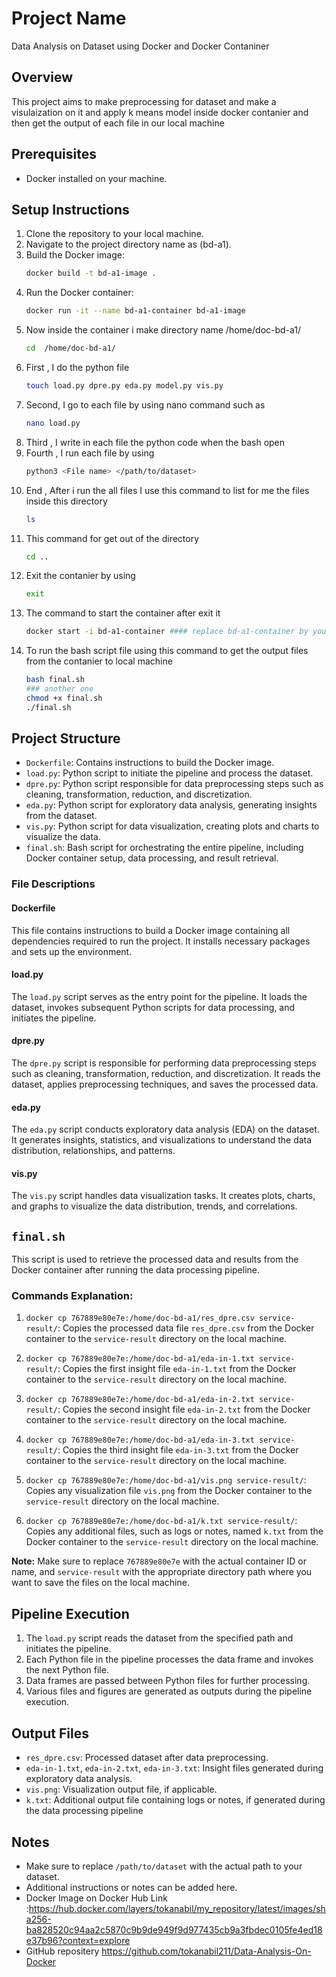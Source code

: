 # Project Name
Data Analysis on Dataset using Docker and Docker Contaniner
## Overview
This project aims to make preprocessing for dataset and make a visulaization on it and apply k means model inside docker contanier and then get the output of each file in our local machine 

## Prerequisites
- Docker installed on your machine.

## Setup Instructions
1. Clone the repository to your local machine.
2. Navigate to the project directory name as (bd-a1).
3. Build the Docker image:
    ```bash
    docker build -t bd-a1-image .
    ```
4. Run the Docker container:
    ```bash
    docker run -it --name bd-a1-container bd-a1-image
    ```
5. Now inside the container i make directory name /home/doc-bd-a1/ 
    ```bash
    cd  /home/doc-bd-a1/
    ```
6. First , I do the python file 
   ```bash
   touch load.py dpre.py eda.py model.py vis.py
   ```
7. Second, I go to each file by using  nano command such as 
   ```bash
   nano load.py
   ```
8. Third , I write in each file the python code when the bash open 
9. Fourth , I run each file by using 
   ```bash
   python3 <File name> </path/to/dataset>
   ```
10. End , After i run the all files I use this command to list for me the files inside this directory 
    ```bash
    ls
    ```
11. This command for get out of the directory 
    ```bash
    cd ..
    ```
12. Exit the contanier by using 
     ```bash
    exit
    ```
13. The command to start the container after exit it 
    ```bash
    docker start -i bd-a1-container #### replace bd-a1-container by your container name 
    ```
14. To run the bash script file using this command to get the output files from the contanier to local machine
     ```bash
    bash final.sh
    ### another one
    chmod +x final.sh
    ./final.sh
    ```

## Project Structure

- `Dockerfile`: Contains instructions to build the Docker image.
- `load.py`: Python script to initiate the pipeline and process the dataset.
- `dpre.py`: Python script responsible for data preprocessing steps such as cleaning, transformation, reduction, and discretization.
- `eda.py`: Python script for exploratory data analysis, generating insights from the dataset.
- `vis.py`: Python script for data visualization, creating plots and charts to visualize the data.
- `final.sh`: Bash script for orchestrating the entire pipeline, including Docker container setup, data processing, and result retrieval.

### File Descriptions

#### Dockerfile
This file contains instructions to build a Docker image containing all dependencies required to run the project. It installs necessary packages and sets up the environment.

#### load.py
The `load.py` script serves as the entry point for the pipeline. It loads the dataset, invokes subsequent Python scripts for data processing, and initiates the pipeline.

#### dpre.py
The `dpre.py` script is responsible for performing data preprocessing steps such as cleaning, transformation, reduction, and discretization. It reads the dataset, applies preprocessing techniques, and saves the processed data.

#### eda.py
The `eda.py` script conducts exploratory data analysis (EDA) on the dataset. It generates insights, statistics, and visualizations to understand the data distribution, relationships, and patterns.

#### vis.py
The `vis.py` script handles data visualization tasks. It creates plots, charts, and graphs to visualize the data distribution, trends, and correlations.

## `final.sh`

This script is used to retrieve the processed data and results from the Docker container after running the data processing pipeline.

### Commands Explanation:

1. `docker cp 767889e80e7e:/home/doc-bd-a1/res_dpre.csv service-result/`: Copies the processed data file `res_dpre.csv` from the Docker container to the `service-result` directory on the local machine.

2. `docker cp 767889e80e7e:/home/doc-bd-a1/eda-in-1.txt service-result/`: Copies the first insight file `eda-in-1.txt` from the Docker container to the `service-result` directory on the local machine.

3. `docker cp 767889e80e7e:/home/doc-bd-a1/eda-in-2.txt service-result/`: Copies the second insight file `eda-in-2.txt` from the Docker container to the `service-result` directory on the local machine.

4. `docker cp 767889e80e7e:/home/doc-bd-a1/eda-in-3.txt service-result/`: Copies the third insight file `eda-in-3.txt` from the Docker container to the `service-result` directory on the local machine.

5. `docker cp 767889e80e7e:/home/doc-bd-a1/vis.png service-result/`: Copies any visualization file `vis.png` from the Docker container to the `service-result` directory on the local machine.

6. `docker cp 767889e80e7e:/home/doc-bd-a1/k.txt service-result/`: Copies any additional files, such as logs or notes, named `k.txt` from the Docker container to the `service-result` directory on the local machine.

**Note:** Make sure to replace `767889e80e7e` with the actual container ID or name, and `service-result` with the appropriate directory path where you want to save the files on the local machine.



## Pipeline Execution
1. The `load.py` script reads the dataset from the specified path and initiates the pipeline.
2. Each Python file in the pipeline processes the data frame and invokes the next Python file.
3. Data frames are passed between Python files for further processing.
4. Various files and figures are generated as outputs during the pipeline execution.

## Output Files

- `res_dpre.csv`: Processed dataset after data preprocessing.
- `eda-in-1.txt`, `eda-in-2.txt`, `eda-in-3.txt`: Insight files generated during exploratory data analysis.
- `vis.png`: Visualization output file, if applicable.
- `k.txt`: Additional output file containing logs or notes, if generated during the data processing pipeline


## Notes
- Make sure to replace `/path/to/dataset` with the actual path to your dataset.
- Additional instructions or notes can be added here.
-  Docker Image on Docker Hub Link :https://hub.docker.com/layers/tokanabil/my_repository/latest/images/sha256-ba828520c94aa2c5870c9b9de949f9d977435cb9a3fbdec0105fe4ed18e37b96?context=explore
-  GitHub repositery https://github.com/tokanabil211/Data-Analysis-On-Docker


